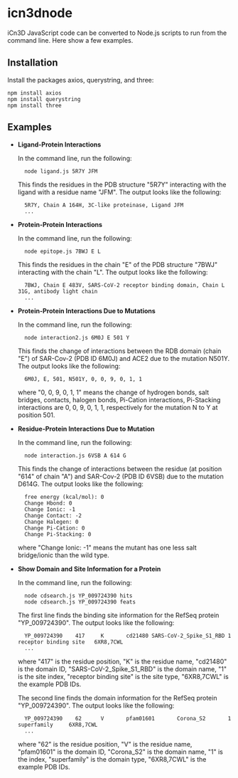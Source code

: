 icn3dnode
=========

iCn3D JavaScript code can be converted to Node.js scripts to run from the command line. Here show a few examples.

Installation
------------

Install the packages axios, querystring, and three:

    npm install axios
    npm install querystring
    npm install three

Examples
------------

* <b>Ligand-Protein Interactions</b>

    In the command line, run the following:

        node ligand.js 5R7Y JFM

    This finds the residues in the PDB structure "5R7Y" interacting with the ligand with a residue name "JFM". The output looks like the following:

        5R7Y, Chain A 164H, 3C-like proteinase, Ligand JFM
        ...
    
    
* <b>Protein-Protein Interactions</b>

    In the command line, run the following:

        node epitope.js 7BWJ E L

    This finds the residues in the chain "E" of the PDB structure "7BWJ" interacting with the chain "L". The output looks like the following:

        7BWJ, Chain E 483V, SARS-CoV-2 receptor binding domain, Chain L 31G, antibody light chain
        ...
        
    
* <b>Protein-Protein Interactions Due to Mutations</b>

    In the command line, run the following:
    
        node interaction2.js 6M0J E 501 Y
    
    This finds the change of interactions between the RDB domain (chain "E") of SAR-Cov-2 (PDB ID 6M0J) and ACE2 due to the mutation N501Y. The output looks like the following:
    
        6M0J, E, 501, N501Y, 0, 0, 9, 0, 1, 1
        
    where "0, 0, 9, 0, 1, 1" means the change of hydrogen bonds, salt bridges, contacts, halogen bonds, Pi-Cation interactions, Pi-Stacking interactions are 0, 0, 9, 0, 1, 1, respectively for the mutation N to Y at position 501.


* <b>Residue-Protein Interactions Due to Mutation</b>

    In the command line, run the following:
    
        node interaction.js 6VSB A 614 G
    
    This finds the change of interactions between the residue (at position "614" of chain "A") and SAR-Cov-2 (PDB ID 6VSB) due to the mutation D614G. The output looks like the following:
    
        free energy (kcal/mol): 0
        Change Hbond: 0
        Change Ionic: -1
        Change Contact: -2
        Change Halegen: 0
        Change Pi-Cation: 0
        Change Pi-Stacking: 0
    
    where "Change Ionic: -1" means the mutant has one less salt bridge/ionic than the wild type.


* <b>Show Domain and Site Information for a Protein</b>

    In the command line, run the following:
    
        node cdsearch.js YP_009724390 hits
        node cdsearch.js YP_009724390 feats
    
    The first line finds the binding site information for the RefSeq protein "YP_009724390". The output looks like the following:
    
        YP_009724390    417     K       cd21480 SARS-CoV-2_Spike_S1_RBD 1       receptor binding site   6XR8,7CWL
        ...
        
    where "417" is the residue position, "K" is the residue name, "cd21480" is the domain ID, "SARS-CoV-2_Spike_S1_RBD" is the domain name, "1" is the site index, "receptor binding site" is the site type, "6XR8,7CWL" is the example PDB IDs.
    
    
    The second line finds the domain information for the RefSeq protein "YP_009724390". The output looks like the following:
    
        YP_009724390    62      V       pfam01601       Corona_S2       1       superfamily     6XR8,7CWL    
        ...
        
    where "62" is the residue position, "V" is the residue name, "pfam01601" is the domain ID, "Corona_S2" is the domain name, "1" is the index, "superfamily" is the domain type, "6XR8,7CWL" is the example PDB IDs.
